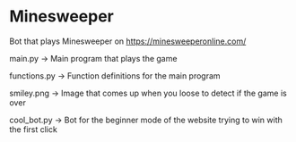 # Minesweeper

Bot that plays Minesweeper on https://minesweeperonline.com/

main.py -> Main program that plays the game

functions.py -> Function definitions for the main program

smiley.png -> Image that comes up when you loose to detect if the game is over

cool_bot.py -> Bot for the beginner mode of the website trying to win with the first click
